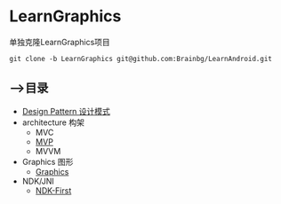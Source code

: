 # LearnGraphics
单独克隆LearnGraphics项目
```
git clone -b LearnGraphics git@github.com:Brainbg/LearnAndroid.git
```

## -->目录
- [Design Pattern 设计模式](https://github.com/Brainbg/AndroidNotes/tree/Design-Pattern)
- architecture 构架
  - MVC 
  - [MVP](https://github.com/Brainbg/LearnAndroid/tree/MVP)  
  - MVVM
- Graphics 图形
  - [Graphics](https://github.com/Brainbg/AndroidNotes/tree/Graphics)
- NDK/JNI
  - [NDK-First](https://github.com/Brainbg/AndroidNotes/tree/NDK-First)